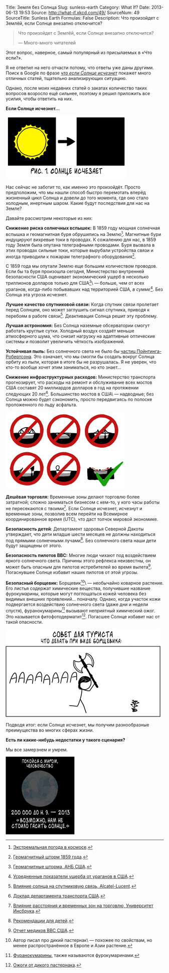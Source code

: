 Title: Земля без Солнца
Slug: sunless-earth
Category: What If?
Date: 2013-06-13 19:53
Source: http://what-if.xkcd.com/49/
SourceNum: 49
SourceTitle: Sunless Earth
Formulas: False
Description: Что произойдет с Землёй, если Солнце внезапно отключится?

> Что произойдет с Землёй, если Солнце внезапно отключится?
>
> — Много-много читателей

Этот вопрос, наверное, самый популярный из присылаемых в «Что если?».

Я не ответил на него отчасти потому, что ответы уже даны другими. Поиск в Google по фразе _[что если Солнце исчезнет][1]_ покажет много отличных статей, тщательно анализирующих ситуацию.

Однако, после моих недавних статей о закатах количество таких вопросов возросло ещё сильнее, поэтому я решил приложить все усилия, чтобы ответить на них.

**Если Солнце исчезнет…**

![](/uploads/049-sunless-earth/sunless_diagram_ru.png "Источник: Я рискну сказать «Военно-морская обсерватория США», предположив, что здесь это никто не прочитает.")

Нас сейчас не заботит то, как именно это произойдёт. Просто предположим, что мы нашли способ быстро перемотать вперёд жизненный цикл Солнца и довели до того момента, где оно стало холодным, инертным шаром. Какие будут последствия для нас на Земле?

Давайте рассмотрим некоторые из них:

**Снижение риска солнечных вспышек:** В 1859 году мощная солнечная вспышка и геомагнитная буря обрушились на Землю[^1]. Магнитные бури индуцируют вихревые токи в проводах. К сожалению для нас, в 1859 году Земля была опутана телеграфными проводами. Буря вызвала в этих проводах сильные токи, которые вырубали устройства связи и иногда приводили к пожарам телеграфного оборудования[^2].

[^1]: [Экстремальная погода в космосе][2].

[^2]: [Геомагнитный шторм 1859 года][3].

С 1859 года мы опутали Землю еще большим количеством проводов. Если бы та буря произошла сегодня, Министерство внутренней безопасности США оценивает экономический ущерб в несколько триллионов долларов только для США[^3]\ — больше, чем от всех ураганов, когда-либо побывавших над территорией США, _в сумме_[^4]. Без Солнца эта угроза исчезнет.

[^3]: [Геомагнитные шторма, АНБ США][4].

[^4]: [Усредненные показатели ущерба от ураганов в США][5].

**Лучшее качество спутниковой связи:** Когда спутник связи пролетает перед Солнцем, оно может заглушить сигнал спутника, приводя к перебоям в работе связи[^5]. Деактивация Солнца решит эту проблему.

[^5]: [Влияние солнца на спутниковую связь, Alcatel-Lucent][6].

**Лучшая астрономия:** Без Солнца наземные обсерватории смогут работать круглые сутки. Холодный воздух создаёт меньше атмосферного шума, что снизит нагрузку на адаптивные оптические системы и позволит увеличить чёткость изображений.

**Устойчивая пыль:** Без солнечного света не было бы [частиц Пойнтинга-Робертсона][7]. Это означает, что мы смогли бы создать вокруг Солнца орбиту из пыли, которая в итоге бы не разрушалась. Я не уверен, что кто-то вообще хочет этим заниматься, но кто знает…

**Снижение инфраструктурных расходов:** Министерство транспорта прогнозирует, что расходы на ремонт и обслуживание всех мостов США составят 20 миллиардов долларов в год на протяжении следующих 20 лет[^6]. Большинство мостов в США\ — надводные; без Солнца можно будет сэкономить, просто передвигаясь по полоске проложенного по льду асфальта.

[^6]: [Доклад департамента транспорта США][8].

![](/uploads/049-sunless-earth/sunless_bridges.png "Неважно, насколько тонок лёд, когда некуда падать под ним.")

**Дешёвая торговля:** Временные зоны делают торговлю более затратной; сложно заниматься бизнесом с кем-то, у кого часы работы не пересекаются с твоими[^7]. Если Солнце исчезнет, исчезнут и временные зоны, позволив всем перейти на Всемирное координированное время (UTC), что даст толчок мировой экономике.

[^7]: [Влияние расстояния и временных зон на торговлю, Университет Инсбрука][9].

**Безопасность детей**: Департамент здоровья Северной Дакоты утверждает, что дети младше шести месяцев не должны находиться под прямыми солнечными лучами[^8]. Без солнечного света наши дети будут защищены от этого.

[^8]: [Рекомендации для детей][10].

**Безопасность пилотов ВВС:** Многие люди чихают под воздействием яркого солнечного света. Причины этого рефлекса неизвестны, он может быть опасным для пилотов истребителей во время вылета[^9]. Погаснувшее Солнце избавит наших пилотов от этой угрозы.

[^9]: [Отчет медиков ВВС США][11].

**Безопасный борщевик:** Борщевик[^a]\ — необычайно коварное растение. Его листья содержат химические вещества, получившие название фурокумарины, которые могут поглощаться кожей человека без видимых внешних проявлений… поначалу. Однако, когда участок кожи подвергается воздействию солнечного света (даже дни и недели спустя), фуранокумарины[^b] вызывают неприятный химический ожог. Это называется фитофотодерматит[^10]. Погасшее Солнце избавит нас от такой опасности.

[^a]: Автор писал про дикий пастернак\ — похожее по свойствам, но менее распространённое в Европе и Азии растение.

[^b]: [Фуранокумарины][12], также называются фурокумаринами.

[^10]: [Ожоги от дикого пастернака][13].

![](/uploads/049-sunless-earth/sunless_parsnip_ru.png "Это неплохой способ для сбрызгивания вашей кожи фуранокумаринами.")

Подводя итог: если Солнце исчезнет, мы получим разнообразные преимущества во многих сферах жизни.

**Есть ли какие-нибудь недостатки у такого сценария?**

Мы все замерзнем и умрем.

![](/uploads/049-sunless-earth/sunless_freeze_ru.png "Солнце. Нам нужно Солнце.")

[1]: http://www.google.com/search?q=what+if+the+Sun+went+out

[2]: http://www.leif.org/research/1859%20Storm%20-%20Extreme%20Space%20Weather.pdf

[3]: http://trs-new.jpl.nasa.gov/dspace/bitstream/2014/8787/1/02-1310.pdf

[4]: http://www.oecd.org/governance/risk/46891645.pdf

[5]: http://www.google.com/url?q=http%3A%2F%2Fsciencepolicy.colorado.edu%2Fadmin%2Fpublication_files%2Fresource-2476-2008.02.pdf&sa=D&sntz=1&usg=AFQjCNFnOWO7P0PV6qJSPhUUf56glVwZKQ

[6]: http://www3.alcatel-lucent.com/bstj/vol49-1970/articles/bstj49-8-1943.pdf

[7]: http://en.wikipedia.org/wiki/Poynting%E2%80%93Robertson_effect

[8]: http://www.fhwa.dot.gov/policy/2010cpr/chap7.htm#9

[9]: http://eeecon.uibk.ac.at/wopec2/repec/inn/wpaper/2012-14.pdf

[10]: http://www.ndhealth.gov/familyhealth/mch/babyfacts/Sunburn.pdf

[11]: http://www.ncbi.nlm.nih.gov/pubmed/8108024

[12]: http://ru.wikipedia.org/wiki/Фуранокумарины

[13]: http://dnr.wi.gov/wnrmag/html/stories/1999/jun99/parsnip.htm
